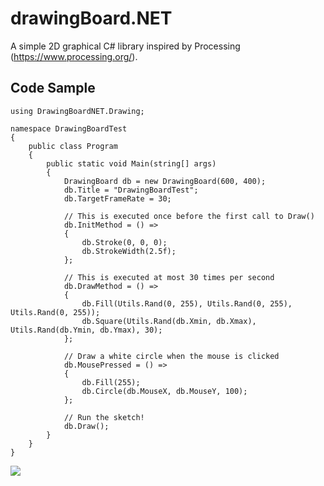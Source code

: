 # drawingBoard.NET

A simple 2D graphical C# library inspired by Processing (https://www.processing.org/).

## Code Sample

```
using DrawingBoardNET.Drawing;

namespace DrawingBoardTest
{
	public class Program
	{
		public static void Main(string[] args)
		{
			DrawingBoard db = new DrawingBoard(600, 400);
			db.Title = "DrawingBoardTest";
			db.TargetFrameRate = 30;

			// This is executed once before the first call to Draw()
			db.InitMethod = () =>
			{
				db.Stroke(0, 0, 0);
				db.StrokeWidth(2.5f);
			};

			// This is executed at most 30 times per second
			db.DrawMethod = () =>
			{
				db.Fill(Utils.Rand(0, 255), Utils.Rand(0, 255), Utils.Rand(0, 255));
				db.Square(Utils.Rand(db.Xmin, db.Xmax), Utils.Rand(db.Ymin, db.Ymax), 30);
			};

			// Draw a white circle when the mouse is clicked
			db.MousePressed = () =>
			{
				db.Fill(255);
				db.Circle(db.MouseX, db.MouseY, 100);
			};

			// Run the sketch!
			db.Draw();
		}
	}
}
```

![](https://i.imgur.com/Bu79XLU.png)
